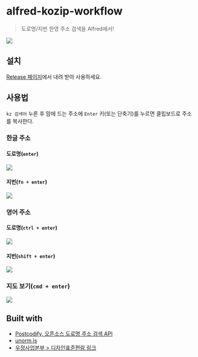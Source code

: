 # alfred-kozip-workflow
> 도로명/지번 한영 주소 검색을 Alfred에서!

![](screenshot/alfred-kozip-usage-cover.gif)

## 설치
[Release 페이지](https://github.com/kyungw00k/alfred-kozip-workflow/releases/)에서 내려 받아 사용하세요.

## 사용법
`kz 검색어` 누른 후 맘에 드는 주소에 `Enter` 키(또는 단축기)를 누르면 클립보드로 주소를 복사한다. 

### 한글 주소
#### 도로명(`enter`)
![](screenshot/alfred-kozip-usage-general.gif)

#### 지번(`fn + enter`)
![](screenshot/alfred-kozip-usage-fn.gif)

### 영어 주소

#### 도로명(`ctrl + enter`)
![](screenshot/alfred-kozip-usage-ctrl.gif)

#### 지번(`shift + enter`)
![](screenshot/alfred-kozip-usage-shift.gif)

### 지도 보기(`cmd + enter`)
![](screenshot/alfred-kozip-usage-cmd.gif)

## Built with 
* [Postcodify, 오픈소스 도로명 주소 검색 API](https://postcodify.poesis.kr)
* [unorm.js](https://github.com/walling/unorm)
* [우정사업본부 > 디자인표준편람 링크](http://www.koreapost.go.kr/hongbo/postci/koreapost.html)</a>